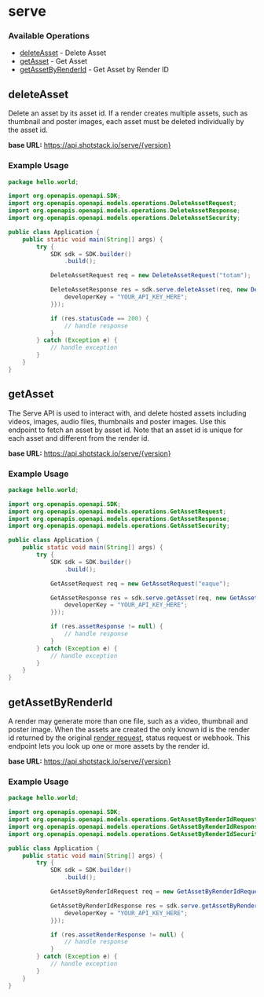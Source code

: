# serve

### Available Operations

* [deleteAsset](#deleteasset) - Delete Asset
* [getAsset](#getasset) - Get Asset
* [getAssetByRenderId](#getassetbyrenderid) - Get Asset by Render ID

## deleteAsset

Delete an asset by its asset id. If a render creates multiple assets, such as thumbnail and poster images, each asset must be deleted individually by the asset id.

**base URL:** https://api.shotstack.io/serve/{version}

### Example Usage

```java
package hello.world;

import org.openapis.openapi.SDK;
import org.openapis.openapi.models.operations.DeleteAssetRequest;
import org.openapis.openapi.models.operations.DeleteAssetResponse;
import org.openapis.openapi.models.operations.DeleteAssetSecurity;

public class Application {
    public static void main(String[] args) {
        try {
            SDK sdk = SDK.builder()
                .build();

            DeleteAssetRequest req = new DeleteAssetRequest("totam");            

            DeleteAssetResponse res = sdk.serve.deleteAsset(req, new DeleteAssetSecurity("dignissimos") {{
                developerKey = "YOUR_API_KEY_HERE";
            }});

            if (res.statusCode == 200) {
                // handle response
            }
        } catch (Exception e) {
            // handle exception
        }
    }
}
```

## getAsset

The Serve API is used to interact with, and delete hosted assets including videos, images, audio files,  thumbnails and poster images. Use this endpoint to fetch an asset by asset id. Note that an asset id is unique for each asset and different from the render id.

**base URL:** https://api.shotstack.io/serve/{version}

### Example Usage

```java
package hello.world;

import org.openapis.openapi.SDK;
import org.openapis.openapi.models.operations.GetAssetRequest;
import org.openapis.openapi.models.operations.GetAssetResponse;
import org.openapis.openapi.models.operations.GetAssetSecurity;

public class Application {
    public static void main(String[] args) {
        try {
            SDK sdk = SDK.builder()
                .build();

            GetAssetRequest req = new GetAssetRequest("eaque");            

            GetAssetResponse res = sdk.serve.getAsset(req, new GetAssetSecurity("quis") {{
                developerKey = "YOUR_API_KEY_HERE";
            }});

            if (res.assetResponse != null) {
                // handle response
            }
        } catch (Exception e) {
            // handle exception
        }
    }
}
```

## getAssetByRenderId

A render may generate more than one file, such as a video, thumbnail and poster image. When the assets are created the only known id is the render id returned by the original [render request](#render-video), status  request or webhook. This endpoint lets you look up one or more assets by the render id.

**base URL:** https://api.shotstack.io/serve/{version}

### Example Usage

```java
package hello.world;

import org.openapis.openapi.SDK;
import org.openapis.openapi.models.operations.GetAssetByRenderIdRequest;
import org.openapis.openapi.models.operations.GetAssetByRenderIdResponse;
import org.openapis.openapi.models.operations.GetAssetByRenderIdSecurity;

public class Application {
    public static void main(String[] args) {
        try {
            SDK sdk = SDK.builder()
                .build();

            GetAssetByRenderIdRequest req = new GetAssetByRenderIdRequest("nesciunt");            

            GetAssetByRenderIdResponse res = sdk.serve.getAssetByRenderId(req, new GetAssetByRenderIdSecurity("eos") {{
                developerKey = "YOUR_API_KEY_HERE";
            }});

            if (res.assetRenderResponse != null) {
                // handle response
            }
        } catch (Exception e) {
            // handle exception
        }
    }
}
```
